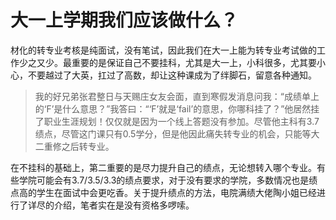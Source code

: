 # 大一上学期我们应该做什么？

材化的转专业考核是纯面试，没有笔试，因此我们在大一上能为转专业考试做的工作少之又少。最重要的是保证自己不要挂科，尤其是大一上，小科很多，尤其要小心，不要越过了大英，扛过了高数，却让这种课成为了绊脚石，留意各种通知。

> 我的好兄弟张君整日与天赐庄女友会面，直到寒假发消息问我：“成绩单上的‘F’是什么意思？”我答曰：“‘F’就是‘fail’的意思，你哪科挂了？”他居然挂了职业生涯规划！仅仅就是因为一个线上答题没有参加。尽管他主科有3.7绩点，尽管这门课只有0.5学分，但是他因此痛失转专业的机会，只能等大二重修之后转专业。

在不挂科的基础上，第二重要的是尽力提升自己的绩点，无论想转入哪个专业。有些学院可能会有3.7/3.5/3.3的绩点要求，对于没有要求的学院，多数情况也是绩点高的学生在面试中会更吃香。关于提升绩点的方法，电院满绩大佬陶小姐已经进行了详尽的介绍，笔者实在是没有资格多啰嗦。